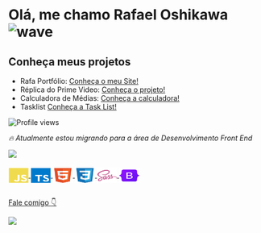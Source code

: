 # Olá, me chamo Rafael Oshikawa <img src="https://raw.githubusercontent.com/kaueMarques/kaueMarques/master/hi.gif" alt="wave" height="40" />

## Conheça meus projetos
- Rafa Portfólio: <a href = "https://rafaportfolio.vercel.app">Conheça  o meu Site!<img target="_blank noopener"></a>
- Réplica do Prime Video: <a href = "https://oshikawa-donnie.vercel.app">Conheça o projeto!<img target="_blank"></a> 
- Calculadora de Médias:    <a href = "https://rafa-calculadora-medias.vercel.app"> Conheça a calculadora!<img target="_blank"></a>
- Tasklist    <a href = "https://task-list-green.vercel.app"> Conheça a Task List!<img target="_blank"></a>


<p align="left"> <img src="https://komarev.com/ghpvc/?username=rafaoshikawa&color=green" alt="Profile views" /> </p>


*🔥 Atualmente estou migrando para a área de Desenvolvimento Front End*

<div>
  <a href="https://github.com/rafaoshikawa">
 <!-- <img height="180em" src="https://github-readme-stats.vercel.app/api?username=rafaoshikawa&show_icons=true&theme=github_dark&include_all_commits=true&count_private=true"/>-->
  <img height="180em" src="https://github-readme-stats.vercel.app/api/top-langs/?username=rafaoshikawa&layout=compact&langs_count=7&theme=github_dark"/>
</div>
<div style="display: inline_block"><br>
  <img align="center" alt="JavaScript" height="30" width="40" src="https://raw.githubusercontent.com/devicons/devicon/master/icons/javascript/javascript-plain.svg">
  <img align="center" alt="TypeScript" height="30" width="40" src="https://raw.githubusercontent.com/devicons/devicon/master/icons/typescript/typescript-plain.svg">
  <!-- <img align="center" alt="React" height="30" width="40" src="https://raw.githubusercontent.com/devicons/devicon/master/icons/react/react-original.svg">
  <img align="center" alt="Angular" height="30" width="40" src="https://raw.githubusercontent.com/devicons/devicon/master/icons/angularjs/angularjs-plain.svg">
  <img align="center" alt="Vue" height="30" width="40" src="https://raw.githubusercontent.com/devicons/devicon/master/icons/vuejs/vuejs-original.svg"> -->
  <img align="center" alt="HTML" height="30" width="40" src="https://raw.githubusercontent.com/devicons/devicon/master/icons/html5/html5-original.svg">
  <img align="center" alt="CSS" height="30" width="40" src="https://raw.githubusercontent.com/devicons/devicon/master/icons/css3/css3-original.svg">
<img align="center" alt="Sass" height="30" width="40" src="https://raw.githubusercontent.com/devicons/devicon/master/icons/sass/sass-original.svg">
  <img align="center" alt="bootstrap" height="30" width="40" src="https://raw.githubusercontent.com/devicons/devicon/master/icons/bootstrap/bootstrap-original.svg">
<!--   <img align="center" alt="figma" height="30" width="40" src="https://raw.githubusercontent.com/devicons/devicon/master/icons/figma/figma-original.svg"> -->
</div>

##

Fale comigo 👇

 <div> 
   <a href = "mailto:oshikawa.rafael@gmail.com"><img src="https://img.shields.io/badge/-Gmail-%23333?style=for-the-badge&logo=gmail&logoColor=white" target="_blank"></a>
      
 
</div>

<!-- - 🔭 I’m currently working at [nomeEmpresa](linkGitHubEmpresa) -->

<!--
<br><br>

## 🛠 &nbsp;Tech Stack

![Git](https://img.shields.io/badge/-Git-05122A?style=flat&logo=git)&nbsp;
![GitHub](https://img.shields.io/badge/-GitHub-05122A?style=flat&logo=github)&nbsp;
![HTML](https://img.shields.io/badge/-HTML-05122A?style=flat&logo=HTML5)&nbsp;
![CSS](https://img.shields.io/badge/-CSS-05122A?style=flat&logo=CSS3&logoColor=1572B6)&nbsp;
![JavaScript](https://img.shields.io/badge/-JavaScript-05122A?style=flat&logo=javascript)&nbsp;
![Node.js](https://img.shields.io/badge/-Node.js-05122A?style=flat&logo=node.js)&nbsp;
![React](https://img.shields.io/badge/-React-05122A?style=flat&logo=react)&nbsp;
![Markdown](https://img.shields.io/badge/-Markdown-05122A?style=flat&logo=markdown)&nbsp;
![Visual Studio Code](https://img.shields.io/badge/-Visual%20Studio%20Code-05122A?style=flat&logo=visual-studio-code&logoColor=007ACC)&nbsp;
![PostgreSQL](https://img.shields.io/badge/-PostgreSQL-05122A?style=flat&logo=postgresql)&nbsp;
![SQLite](https://img.shields.io/badge/-SQLite-05122A?style=flat&logo=sqlite)&nbsp;

<!-- <br><br>

## Contact

<p align="left" style="background:yellow">
<a href="https://codepen.io/MEUPROFILE" target="_blank">
  <img align="center" src="LINK CODEPEN" alt="codepen"/>
</a>
<!--

- 🔭 I’m currently working on ...
- 🌱 I’m currently learning ...
- 👯 I’m looking to collaborate on ...
- 🤔 I’m looking for help with ...
- 💬 Ask me about ...
- 📫 How to reach me: ...
- 😄 Pronouns: ...
- ⚡ Fun fact: ...
-->
